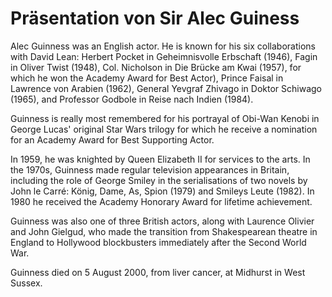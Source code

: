 # Präsentation von Sir Alec Guiness

Alec Guinness was an English actor. He is known for his six collaborations with David Lean: Herbert Pocket in Geheimnisvolle Erbschaft (1946), Fagin in Oliver Twist (1948), Col. Nicholson in Die Brücke am Kwai (1957), for which he won the Academy Award for Best Actor), Prince Faisal in Lawrence von Arabien (1962), General Yevgraf Zhivago in Doktor Schiwago (1965), and Professor Godbole in Reise nach Indien (1984).

Guinness is really most remembered for his portrayal of Obi-Wan Kenobi in George Lucas' original Star Wars trilogy for which he receive a nomination for an Academy Award for Best Supporting Actor.

In 1959, he was knighted by Queen Elizabeth II for services to the arts. In the 1970s, Guinness made regular television appearances in Britain, including the role of George Smiley in the serialisations of two novels by John le Carré: König, Dame, As, Spion (1979) and Smileys Leute (1982). In 1980 he received the Academy Honorary Award for lifetime achievement.

Guinness was also one of three British actors, along with Laurence Olivier and John Gielgud, who made the transition from Shakespearean theatre in England to Hollywood blockbusters immediately after the Second World War.

Guinness died on 5 August 2000, from liver cancer, at Midhurst in West Sussex.
